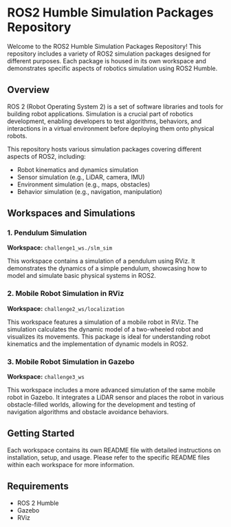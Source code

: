 # ROS2 Humble Simulation Packages Repository

Welcome to the ROS2 Humble Simulation Packages Repository! This repository includes a variety of ROS2 simulation packages designed for different purposes. Each package is housed in its own workspace and demonstrates specific aspects of robotics simulation using ROS2 Humble.

## Overview

ROS 2 (Robot Operating System 2) is a set of software libraries and tools for building robot applications. Simulation is a crucial part of robotics development, enabling developers to test algorithms, behaviors, and interactions in a virtual environment before deploying them onto physical robots.

This repository hosts various simulation packages covering different aspects of ROS2, including:

- Robot kinematics and dynamics simulation
- Sensor simulation (e.g., LiDAR, camera, IMU)
- Environment simulation (e.g., maps, obstacles)
- Behavior simulation (e.g., navigation, manipulation)

## Workspaces and Simulations

### 1. Pendulum Simulation

**Workspace:** `challenge1_ws./slm_sim`

This workspace contains a simulation of a pendulum using RViz. It demonstrates the dynamics of a simple pendulum, showcasing how to model and simulate basic physical systems in ROS2.

### 2. Mobile Robot Simulation in RViz

**Workspace:** `challenge2_ws/localization`

This workspace features a simulation of a mobile robot in RViz. The simulation calculates the dynamic model of a two-wheeled robot and visualizes its movements. This package is ideal for understanding robot kinematics and the implementation of dynamic models in ROS2.

### 3. Mobile Robot Simulation in Gazebo

**Workspace:** `challenge3_ws`

This workspace includes a more advanced simulation of the same mobile robot in Gazebo. It integrates a LiDAR sensor and places the robot in various obstacle-filled worlds, allowing for the development and testing of navigation algorithms and obstacle avoidance behaviors.

## Getting Started

Each workspace contains its own README file with detailed instructions on installation, setup, and usage. Please refer to the specific README files within each workspace for more information.

## Requirements

- ROS 2 Humble
- Gazebo
- RViz
